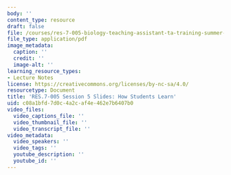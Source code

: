 ```yaml
---
body: ''
content_type: resource
draft: false
file: /courses/res-7-005-biology-teaching-assistant-ta-training-summer-2020/session-5_-how-students-learn_edited_processed.pdf
file_type: application/pdf
image_metadata:
  caption: ''
  credit: ''
  image-alt: ''
learning_resource_types:
- Lecture Notes
license: https://creativecommons.org/licenses/by-nc-sa/4.0/
resourcetype: Document
title: 'RES.7-005 Session 5 Slides: How Students Learn'
uid: c08a1bfd-7d0c-4a2c-af4e-462e7b6407b0
video_files:
  video_captions_file: ''
  video_thumbnail_file: ''
  video_transcript_file: ''
video_metadata:
  video_speakers: ''
  video_tags: ''
  youtube_description: ''
  youtube_id: ''
---
```

